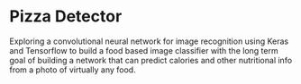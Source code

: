 # Pizza Detector
Exploring a convolutional neural network for image recognition using Keras and Tensorflow to build a food based image classifier with the long term goal of building a network that can predict calories and other nutritional info from a photo of virtually any food.
